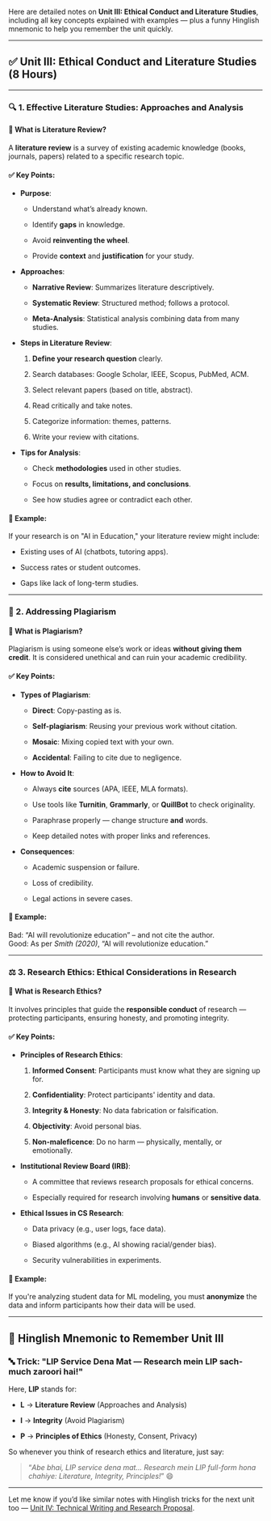 Here are detailed notes on **Unit III: Ethical Conduct and Literature Studies**, including all key concepts explained with examples — plus a funny Hinglish mnemonic to help you remember the unit quickly.

---

## ✅ **Unit III: Ethical Conduct and Literature Studies (8 Hours)**

---

### 🔍 1. **Effective Literature Studies: Approaches and Analysis**

#### 📌 What is Literature Review?

A **literature review** is a survey of existing academic knowledge (books, journals, papers) related to a specific research topic.

#### ✅ Key Points:

- **Purpose**:
    
    - Understand what’s already known.
        
    - Identify **gaps** in knowledge.
        
    - Avoid **reinventing the wheel**.
        
    - Provide **context** and **justification** for your study.
        
- **Approaches**:
    
    - **Narrative Review**: Summarizes literature descriptively.
        
    - **Systematic Review**: Structured method; follows a protocol.
        
    - **Meta-Analysis**: Statistical analysis combining data from many studies.
        
- **Steps in Literature Review**:
    
    1. **Define your research question** clearly.
        
    2. Search databases: Google Scholar, IEEE, Scopus, PubMed, ACM.
        
    3. Select relevant papers (based on title, abstract).
        
    4. Read critically and take notes.
        
    5. Categorize information: themes, patterns.
        
    6. Write your review with citations.
        
- **Tips for Analysis**:
    
    - Check **methodologies** used in other studies.
        
    - Focus on **results, limitations, and conclusions**.
        
    - See how studies agree or contradict each other.
        

#### 📘 Example:

If your research is on "AI in Education," your literature review might include:

- Existing uses of AI (chatbots, tutoring apps).
    
- Success rates or student outcomes.
    
- Gaps like lack of long-term studies.
    

---

### 🚫 2. **Addressing Plagiarism**

#### 📌 What is Plagiarism?

Plagiarism is using someone else’s work or ideas **without giving them credit**. It is considered unethical and can ruin your academic credibility.

#### ✅ Key Points:

- **Types of Plagiarism**:
    
    - **Direct**: Copy-pasting as is.
        
    - **Self-plagiarism**: Reusing your previous work without citation.
        
    - **Mosaic**: Mixing copied text with your own.
        
    - **Accidental**: Failing to cite due to negligence.
        
- **How to Avoid It**:
    
    - Always **cite** sources (APA, IEEE, MLA formats).
        
    - Use tools like **Turnitin**, **Grammarly**, or **QuillBot** to check originality.
        
    - Paraphrase properly — change structure **and** words.
        
    - Keep detailed notes with proper links and references.
        
- **Consequences**:
    
    - Academic suspension or failure.
        
    - Loss of credibility.
        
    - Legal actions in severe cases.
        

#### 📘 Example:

Bad: “AI will revolutionize education” – and not cite the author.  
Good: As per _Smith (2020)_, “AI will revolutionize education.”

---

### ⚖️ 3. **Research Ethics: Ethical Considerations in Research**

#### 📌 What is Research Ethics?

It involves principles that guide the **responsible conduct** of research — protecting participants, ensuring honesty, and promoting integrity.

#### ✅ Key Points:

- **Principles of Research Ethics**:
    
    1. **Informed Consent**: Participants must know what they are signing up for.
        
    2. **Confidentiality**: Protect participants' identity and data.
        
    3. **Integrity & Honesty**: No data fabrication or falsification.
        
    4. **Objectivity**: Avoid personal bias.
        
    5. **Non-maleficence**: Do no harm — physically, mentally, or emotionally.
        
- **Institutional Review Board (IRB)**:
    
    - A committee that reviews research proposals for ethical concerns.
        
    - Especially required for research involving **humans** or **sensitive data**.
        
- **Ethical Issues in CS Research**:
    
    - Data privacy (e.g., user logs, face data).
        
    - Biased algorithms (e.g., AI showing racial/gender bias).
        
    - Security vulnerabilities in experiments.
        

#### 📘 Example:

If you're analyzing student data for ML modeling, you must **anonymize** the data and inform participants how their data will be used.

---

## 🤪 Hinglish Mnemonic to Remember Unit III

### 🔤 Trick: **"LIP Service Dena Mat — Research mein LIP sach-much zaroori hai!"**

Here, **LIP** stands for:

- **L** → **Literature Review** (Approaches and Analysis)
    
- **I** → **Integrity** (Avoid Plagiarism)
    
- **P** → **Principles of Ethics** (Honesty, Consent, Privacy)
    

So whenever you think of research ethics and literature, just say:

> “_Abe bhai, LIP service dena mat... Research mein LIP full-form hona chahiye: Literature, Integrity, Principles!_” 😄

---

Let me know if you’d like similar notes with Hinglish tricks for the next unit too — [Unit IV: Technical Writing and Research Proposal](https://chatgpt.com/c/f).